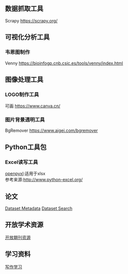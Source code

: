 ## 数据抓取工具

Scrapy <a href="https://scrapy.org/">https://scrapy.org/</a>


## 可视化分析工具
### 韦恩图制作
Venny <a href="https://bioinfogp.cnb.csic.es/tools/venny/index.html">https://bioinfogp.cnb.csic.es/tools/venny/index.html</a>

## 图像处理工具

### LOGO制作工具
可画 <a href="https://www.canva.cn/">https://www.canva.cn/</a>
### 图片背景透明工具
BgRemover <a href="https://www.aigei.com/bgremover">https://www.aigei.com/bgremover</a>



## Python工具包

### Excel读写工具
<a href="https://openpyxl.readthedocs.io/en/stable/">openpyxl</a>:适用于xlsx  
参考来源:<a href="http://www.python-excel.org/">http://www.python-excel.org/</a>


## 论文
[Dataset Metadata](./papers/dataset_metadata.md)
[Dataset Search](./papers/dataset_search.md)

## 开放学术资源
[开放期刊资源](./open_resources/open_journal_resources.md)

## 学习资料
[写作学习](./writing_skills/writing_skills_learn_material.md)
